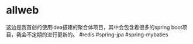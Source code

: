 # allweb
这边是我首创的使用idea搭建的聚合体项目，其中会包含着很多的spring boot项目，我会不定期的进行更新的。
#redis
#spring-jpa
#spring-mybaties
